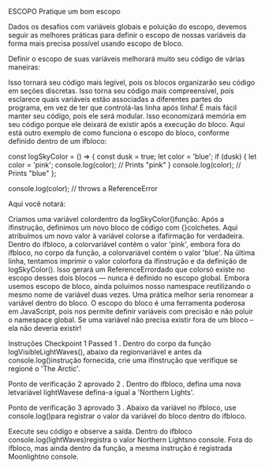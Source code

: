 ESCOPO
Pratique um bom escopo

Dados os desafios com variáveis ​​globais e poluição do escopo, devemos seguir as melhores práticas para definir o escopo de nossas variáveis ​​da forma mais precisa possível usando escopo de bloco.

Definir o escopo de suas variáveis ​​melhorará muito seu código de várias maneiras:

Isso tornará seu código mais legível, pois os blocos organizarão seu código em seções discretas.
Isso torna seu código mais compreensível, pois esclarece quais variáveis ​​estão associadas a diferentes partes do programa, em vez de ter que controlá-las linha após linha!
É mais fácil manter seu código, pois ele será modular.
Isso economizará memória em seu código porque ele deixará de existir após a execução do bloco.
Aqui está outro exemplo de como funciona o escopo do bloco, conforme definido dentro de um ifbloco:

const logSkyColor = () => {
  const dusk = true;
  let color = 'blue'; 
  if (dusk) {
    let color = 'pink';
    console.log(color); // Prints "pink"
  }
  console.log(color); // Prints "blue"
};

console.log(color); // throws a ReferenceError

Aqui você notará:

Criamos uma variável colordentro da logSkyColor()função.
Após a ifinstrução, definimos um novo bloco de código com {}colchetes. Aqui atribuímos um novo valor à variável colorse a ifafirmação for verdadeira.
Dentro do ifbloco, a colorvariável contém o valor 'pink', embora fora do ifbloco, no corpo da função, a colorvariável contém o valor 'blue'.
Na última linha, tentamos imprimir o valor colorfora da ifinstrução e da definição de logSkyColor(). Isso gerará um ReferenceErrordado que colorsó existe no escopo desses dois blocos — nunca é definido no escopo global.
Embora usemos escopo de bloco, ainda poluímos nosso namespace reutilizando o mesmo nome de variável duas vezes. Uma prática melhor seria renomear a variável dentro do bloco.
O escopo do bloco é uma ferramenta poderosa em JavaScript, pois nos permite definir variáveis ​​com precisão e não poluir o namespace global. Se uma variável não precisa existir fora de um bloco – ela não deveria existir!

Instruções
Checkpoint 1 Passed
1 .
Dentro do corpo da função logVisibleLightWaves(), abaixo da regionvariável e antes da console.log()instrução fornecida, crie uma ifinstrução que verifique se regioné o 'The Arctic'.

Ponto de verificação 2 aprovado
2 .
Dentro do ifbloco, defina uma nova letvariável lightWavese defina-a igual a 'Northern Lights'.

Ponto de verificação 3 aprovado
3 .
Abaixo da variável no ifbloco, use console.log()para registrar o valor da variável do bloco dentro do ifbloco.

Execute seu código e observe a saída. Dentro do ifbloco console.log(lightWaves)registra o valor Northern Lightsno console. Fora do ifbloco, mas ainda dentro da função, a mesma instrução é registrada Moonlightno console.
